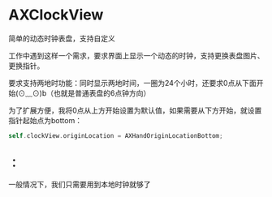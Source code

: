 # AXClockView
简单的动态时钟表盘，支持自定义


工作中遇到这样一个需求，要求界面上显示一个动态的时钟，支持更换表盘图片、更换指针。

要求支持两地时功能：同时显示两地时间，一圈为24个小时，还要求0点从下面开始(⊙﹏⊙)b（也就是普通表盘的6点钟方向）

为了扩展方便，我将0点从上方开始设置为默认值，如果需要从下方开始，就设置指针起始点为bottom：
```objective-c
self.clockView.originLocation = AXHandOriginLocationBottom;
```

## ：

一般情况下，我们只需要用到本地时钟就够了